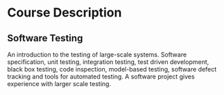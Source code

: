 # Course Description
## Software Testing
An introduction to the testing of large-scale systems. Software specification, unit testing, integration testing, test driven development, black box testing, code inspection, model-based testing, software defect tracking and tools for automated testing. A software project gives experience with larger scale testing.